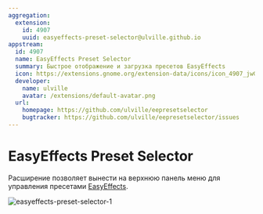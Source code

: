 ```yaml
---
aggregation:
  extension:
    id: 4907
    uuid: easyeffects-preset-selector@ulville.github.io
appstream:
  id: 4907
  name: EasyEffects Preset Selector
  summary: Быстрое отображение и загрузка пресетов EasyEffects
  icon: https://extensions.gnome.org/extension-data/icons/icon_4907_jwGJ6H7.png
  developer:
    name: ulville
    avatar: /extensions/default-avatar.png
  url:
    homepage: https://github.com/ulville/eepresetselector
    bugtracker: https://github.com/ulville/eepresetselector/issues
---
```


# EasyEffects Preset Selector

Расширение позволяет вынести на верхнюю панель меню для управления пресетами [EasyEffects](/easyeffects).

![easyeffects-preset-selector-1](/extensions/easyeffects-preset-selector/easyeffects-preset-selector-1.png)

<!--@include: ./parts/show-install-steps.md-->
